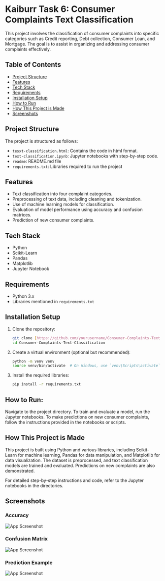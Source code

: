 # Kaiburr Task 6: Consumer Complaints Text Classification

This project involves the classification of consumer complaints into specific categories such as Credit reporting, Debt collection, Consumer Loan, and Mortgage. The goal is to assist in organizing and addressing consumer complaints effectively.

## Table of Contents
- [Project Structure](#project-structure)
- [Features](#features)
- [Tech Stack](#tech-stack)
- [Requirements](#requirements)
- [Installation Setup](#installation-setup)
- [How to Run](#how-to-run)
- [How This Project is Made](#how-this-project-is-made)
- [Screenshots](#screenshots)

## Project Structure
The project is structured as follows:
- `tesxt-classification.html`: Contains the code in html format. 
- `text-classification.ipynb`: Jupyter notebooks with step-by-step code.
- `readme`: README.md file
- `requirements.txt`: Libraries required to run the project

## Features
- Text classification into four complaint categories.
- Preprocessing of text data, including cleaning and tokenization.
- Use of machine learning models for classification.
- Evaluation of model performance using accuracy and confusion matrices.
- Prediction of new consumer complaints.

## Tech Stack
- Python
- Scikit-Learn
- Pandas
- Matplotlib
- Jupyter Notebook

## Requirements
- Python 3.x
- Libraries mentioned in `requirements.txt`

## Installation Setup
1. Clone the repository:
   ```bash
   git clone [https://github.com/yourusername/Consumer-Complaints-Text-Classification.git]
   cd Consumer-Complaints-Text-Classification

2. Create a virtual environment (optional but recommended):
   ```bash
   python -m venv venv
   source venv/bin/activate  # On Windows, use `venv\Scripts\activate`

4. Install the required libraries:
   ```bash
   pip install -r requirements.txt

## How to Run:

Navigate to the project directory.
To train and evaluate a model, run the Jupyter notebooks.
To make predictions on new consumer complaints, follow the instructions provided in the notebooks or scripts.

## How This Project is Made
This project is built using Python and various libraries, including Scikit-Learn for machine learning, Pandas for data manipulation, and Matplotlib for data visualization. The dataset is preprocessed, and text classification models are trained and evaluated. Predictions on new complaints are also demonstrated.

For detailed step-by-step instructions and code, refer to the Jupyter notebooks in the directories.

## Screenshots

### Accuracy
![App Screenshot](https://drive.google.com/uc?id=1xSaXKHkpkmahzhbUjGZ-XCZuPTqyxwtP)

### Confusion Matrix
![App Screenshot](https://drive.google.com/uc?id=14X7h7qRorbFy0wTJnE6tIiX0kyLQb9pC)

### Prediction Example
![App Screenshot](https://drive.google.com/uc?id=1jSf4OcSpCxchJNpCLLxRtDUZy0kSHGMj)
